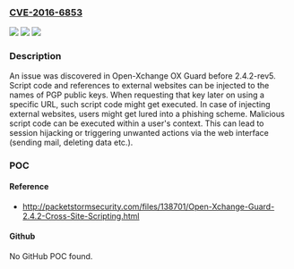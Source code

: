 ### [CVE-2016-6853](https://cve.mitre.org/cgi-bin/cvename.cgi?name=CVE-2016-6853)
![](https://img.shields.io/static/v1?label=Product&message=n%2Fa&color=blue)
![](https://img.shields.io/static/v1?label=Version&message=n%2Fa&color=blue)
![](https://img.shields.io/static/v1?label=Vulnerability&message=n%2Fa&color=brighgreen)

### Description

An issue was discovered in Open-Xchange OX Guard before 2.4.2-rev5. Script code and references to external websites can be injected to the names of PGP public keys. When requesting that key later on using a specific URL, such script code might get executed. In case of injecting external websites, users might get lured into a phishing scheme. Malicious script code can be executed within a user's context. This can lead to session hijacking or triggering unwanted actions via the web interface (sending mail, deleting data etc.).

### POC

#### Reference
- http://packetstormsecurity.com/files/138701/Open-Xchange-Guard-2.4.2-Cross-Site-Scripting.html

#### Github
No GitHub POC found.

